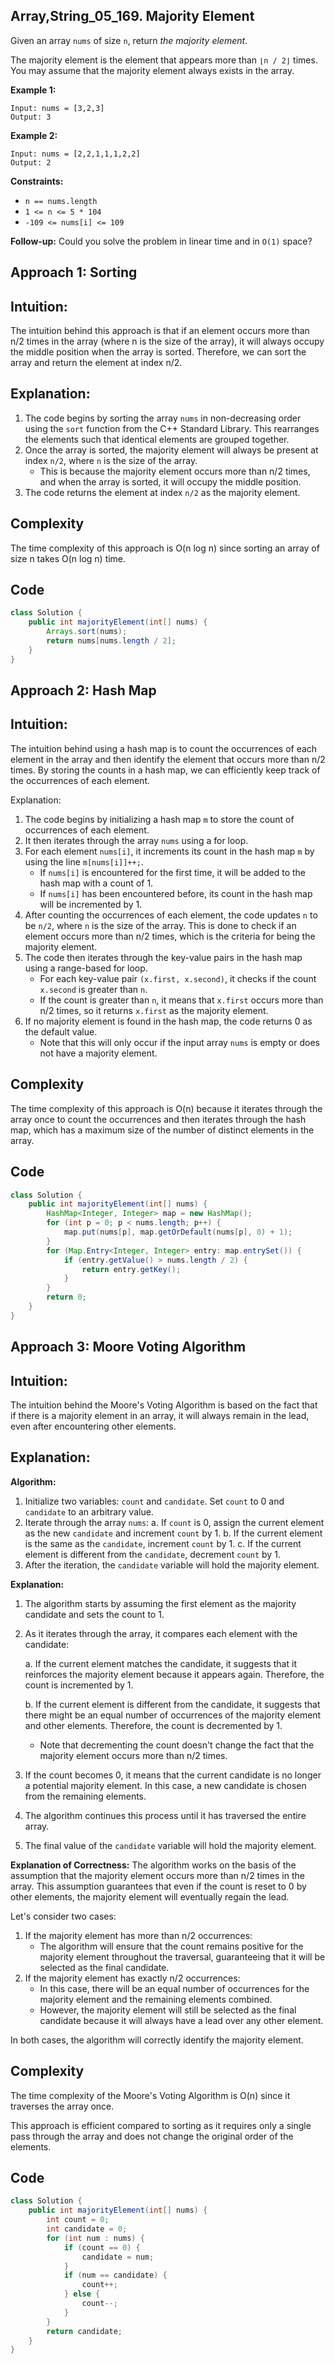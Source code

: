 ## Array,String_05_169. Majority Element

Given an array `nums` of size `n`, return *the majority element*.

The majority element is the element that appears more than `⌊n / 2⌋` times. You may assume that the majority element always exists in the array.

**Example 1:**

```
Input: nums = [3,2,3]
Output: 3
```

**Example 2:**

```
Input: nums = [2,2,1,1,1,2,2]
Output: 2
```

**Constraints:**

- `n == nums.length`
- `1 <= n <= 5 * 104`
- `-109 <= nums[i] <= 109`

**Follow-up:** Could you solve the problem in linear time and in `O(1)` space?

## Approach 1: Sorting

## Intuition:

The intuition behind this approach is that if an element occurs more than n/2 times in the array (where n is the size of the array), it will always occupy the middle position when the array is sorted. Therefore, we can sort the array and return the element at index n/2.

## Explanation:

1. The code begins by sorting the array `nums` in non-decreasing order using the `sort` function from the C++ Standard Library. This rearranges the elements such that identical elements are grouped together.
2. Once the array is sorted, the majority element will always be present at index `n/2`, where `n` is the size of the array.
   - This is because the majority element occurs more than n/2 times, and when the array is sorted, it will occupy the middle position.
3. The code returns the element at index `n/2` as the majority element.

## Complexity

The time complexity of this approach is O(n log n) since sorting an array of size n takes O(n log n) time.

## Code

```java
class Solution {
    public int majorityElement(int[] nums) {
        Arrays.sort(nums);
        return nums[nums.length / 2];
    }
}
```

## Approach 2: Hash Map

## Intuition:

The intuition behind using a hash map is to count the occurrences of each element in the array and then identify the element that occurs more than n/2 times. By storing the counts in a hash map, we can efficiently keep track of the occurrences of each element.

Explanation:

1. The code begins by initializing a hash map `m` to store the count of occurrences of each element.
2. It then iterates through the array `nums` using a for loop.
3. For each element `nums[i]`, it increments its count in the hash map `m` by using the line `m[nums[i]]++;`.
   - If `nums[i]` is encountered for the first time, it will be added to the hash map with a count of 1.
   - If `nums[i]` has been encountered before, its count in the hash map will be incremented by 1.
4. After counting the occurrences of each element, the code updates `n` to be `n/2`, where `n` is the size of the array. This is done to check if an element occurs more than n/2 times, which is the criteria for being the majority element.
5. The code then iterates through the key-value pairs in the hash map using a range-based for loop.
   - For each key-value pair `(x.first, x.second)`, it checks if the count `x.second` is greater than `n`.
   - If the count is greater than `n`, it means that `x.first` occurs more than n/2 times, so it returns `x.first` as the majority element.
6. If no majority element is found in the hash map, the code returns 0 as the default value.
   - Note that this will only occur if the input array `nums` is empty or does not have a majority element.

## Complexity

The time complexity of this approach is O(n) because it iterates through the array once to count the occurrences and then iterates through the hash map, which has a maximum size of the number of distinct elements in the array.

## Code

```java
class Solution {
    public int majorityElement(int[] nums) {
        HashMap<Integer, Integer> map = new HashMap();
        for (int p = 0; p < nums.length; p++) {
            map.put(nums[p], map.getOrDefault(nums[p], 0) + 1);
        }
        for (Map.Entry<Integer, Integer> entry: map.entrySet()) {
            if (entry.getValue() > nums.length / 2) {
                return entry.getKey();
            }
        }
        return 0;
    }
}
```

## Approach 3: Moore Voting Algorithm

## Intuition:

The intuition behind the Moore's Voting Algorithm is based on the fact that if there is a majority element in an array, it will always remain in the lead, even after encountering other elements.

## Explanation:

**Algorithm:**

1. Initialize two variables: `count` and `candidate`. Set `count` to 0 and `candidate` to an arbitrary value.
2. Iterate through the array `nums`:
   a. If `count` is 0, assign the current element as the new `candidate` and increment `count` by 1.
   b. If the current element is the same as the `candidate`, increment `count` by 1.
   c. If the current element is different from the `candidate`, decrement `count` by 1.
3. After the iteration, the `candidate` variable will hold the majority element.

**Explanation:**

1. The algorithm starts by assuming the first element as the majority candidate and sets the count to 1.

2. As it iterates through the array, it compares each element with the candidate:

   a. If the current element matches the candidate, it suggests that it reinforces the majority element because it appears again. Therefore, the count is incremented by 1.

   b. If the current element is different from the candidate, it suggests that there might be an equal number of occurrences of the majority element and other elements. Therefore, the count is decremented by 1.

   - Note that decrementing the count doesn't change the fact that the majority element occurs more than n/2 times.

3. If the count becomes 0, it means that the current candidate is no longer a potential majority element. In this case, a new candidate is chosen from the remaining elements.

4. The algorithm continues this process until it has traversed the entire array.

5. The final value of the `candidate` variable will hold the majority element.

**Explanation of Correctness:**
The algorithm works on the basis of the assumption that the majority element occurs more than n/2 times in the array. This assumption guarantees that even if the count is reset to 0 by other elements, the majority element will eventually regain the lead.

Let's consider two cases:

1. If the majority element has more than n/2 occurrences:
   - The algorithm will ensure that the count remains positive for the majority element throughout the traversal, guaranteeing that it will be selected as the final candidate.
2. If the majority element has exactly n/2 occurrences:
   - In this case, there will be an equal number of occurrences for the majority element and the remaining elements combined.
   - However, the majority element will still be selected as the final candidate because it will always have a lead over any other element.

In both cases, the algorithm will correctly identify the majority element.

## Complexity

The time complexity of the Moore's Voting Algorithm is O(n) since it traverses the array once.

This approach is efficient compared to sorting as it requires only a single pass through the array and does not change the original order of the elements.

## Code

```java
class Solution {
    public int majorityElement(int[] nums) {
        int count = 0;
        int candidate = 0;
        for (int num : nums) {
            if (count == 0) {
                candidate = num;
            }
            if (num == candidate) {
                count++;
            } else {
                count--;
            }
        }
        return candidate;
    }
}
```